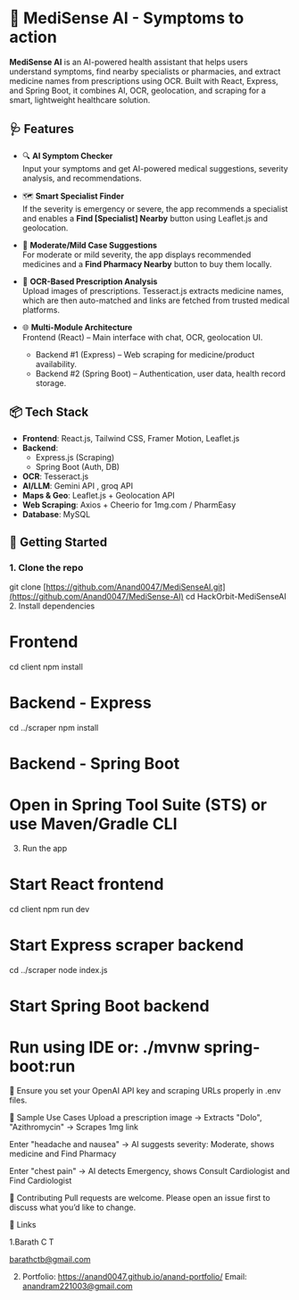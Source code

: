 # 🧠 MediSense AI - Symptoms to action   


**MediSense AI** is an AI-powered health assistant that helps users understand symptoms, find nearby specialists or pharmacies, and extract medicine names from prescriptions using OCR. Built with React, Express, and Spring Boot, it combines AI, OCR, geolocation, and scraping for a smart, lightweight healthcare solution.

## 🩺 Features

- 🔍 **AI Symptom Checker**  
  Input your symptoms and get AI-powered medical suggestions, severity analysis, and recommendations.

- 🗺️ **Smart Specialist Finder**  
  If the severity is emergency or severe, the app recommends a specialist and enables a **Find [Specialist] Nearby** button using Leaflet.js and geolocation.

- 💊 **Moderate/Mild Case Suggestions**  
  For moderate or mild severity, the app displays recommended medicines and a **Find Pharmacy Nearby** button to buy them locally.

- 📸 **OCR-Based Prescription Analysis**  
  Upload images of prescriptions. Tesseract.js extracts medicine names, which are then auto-matched and links are fetched from trusted medical platforms.

- 🌐 **Multi-Module Architecture**  
  Frontend (React) – Main interface with chat, OCR, geolocation UI.
  - Backend #1 (Express) – Web scraping for medicine/product availability.
  - Backend #2 (Spring Boot) – Authentication, user data, health record storage.

## 📦 Tech Stack

- **Frontend**: React.js, Tailwind CSS, Framer Motion, Leaflet.js
- **Backend**:
  - Express.js (Scraping)
  - Spring Boot (Auth, DB)
- **OCR**: Tesseract.js
- **AI/LLM**: Gemini API , groq API
- **Maps & Geo**: Leaflet.js + Geolocation API
- **Web Scraping**: Axios + Cheerio for 1mg.com / PharmEasy
- **Database**: MySQL

## 🚀 Getting Started

### 1. Clone the repo

git clone [https://github.com/Anand0047/MediSenseAI.git](https://github.com/Anand0047/MediSense-AI)
cd HackOrbit-MediSenseAI
2. Install dependencies



# Frontend
cd client
npm install

# Backend - Express
cd ../scraper
npm install

# Backend - Spring Boot
# Open in Spring Tool Suite (STS) or use Maven/Gradle CLI
3. Run the app



# Start React frontend
cd client
npm run dev

# Start Express scraper backend
cd ../scraper
node index.js

# Start Spring Boot backend
# Run using IDE or: ./mvnw spring-boot:run
📌 Ensure you set your OpenAI API key and scraping URLs properly in .env files.

🧪 Sample Use Cases
Upload a prescription image → Extracts "Dolo", "Azithromycin" → Scrapes 1mg link

Enter "headache and nausea" → AI suggests severity: Moderate, shows medicine and Find Pharmacy

Enter "chest pain" → AI detects Emergency, shows Consult Cardiologist and Find Cardiologist


🤝 Contributing
Pull requests are welcome. Please open an issue first to discuss what you’d like to change.


🔗 Links

1.Barath C T

barathctb@gmail.com 

2. Portfolio: https://anand0047.github.io/anand-portfolio/
 Email: anandram221003@gmail.com

